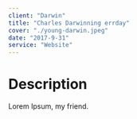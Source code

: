 ```yaml
---
client: "Darwin"
title: "Charles Darwinning errday"
cover: "./young-darwin.jpeg"
date: "2017-9-31"
service: "Website"
---
```

# Description

Lorem Ipsum, my friend.

